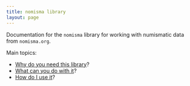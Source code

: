 ```yaml
---
title: nomisma library
layout: page
---
```


Documentation for the `nomisma` library for working with numismatic data from `nomisma.org`.

Main topics:

-   [Why do you need this library](why)?
-   [What can you do with it](what)?
-   [How do I use it](how)?

